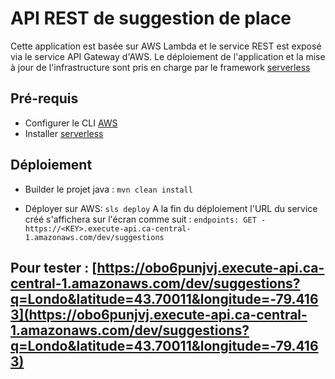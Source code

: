 # API REST de suggestion de place
Cette application est basée sur AWS Lambda et le service REST est exposé via le service API Gateway d'AWS.
Le déploiement de l'application et la mise à jour de l'infrastructure sont pris en charge par le framework [serverless](https://serverless.com/framework/docs/)

## Pré-requis

 - Configurer le CLI [AWS](https://docs.aws.amazon.com/cli/latest/userguide/cli-chap-configure.html)  
 - Installer [serverless](https://serverless.com/framework/docs/providers/aws/guide/installation/)

## Déploiement

 - Builder le projet java :
 `mvn clean install`
 
 - Déployer sur AWS:
 `sls deploy`
A la fin du déploiement l'URL du service créé s'affichera sur l'écran comme suit : 
`endpoints:
  GET - https://<KEY>.execute-api.ca-central-1.amazonaws.com/dev/suggestions`
  
 
## Pour tester : [https://obo6punjvj.execute-api.ca-central-1.amazonaws.com/dev/suggestions?q=Londo&latitude=43.70011&longitude=-79.4163](https://obo6punjvj.execute-api.ca-central-1.amazonaws.com/dev/suggestions?q=Londo&latitude=43.70011&longitude=-79.4163)


